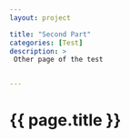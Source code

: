 ```yaml
---
layout: project

title: "Second Part"
categories: [Test]
description: >
 Other page of the test


---
```


# {{ page.title }}